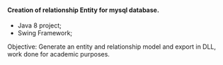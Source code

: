 #### Creation of relationship Entity for mysql database.

- Java 8 project;
- Swing Framework;

Objective: Generate an entity and relationship model and export in DLL, work done for academic purposes.
